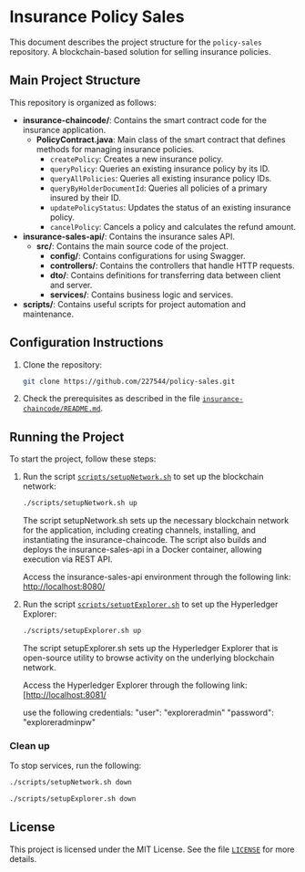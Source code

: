 # Insurance Policy Sales

This document describes the project structure for the `policy-sales` repository. A blockchain-based solution for selling insurance policies.

## Main Project Structure

This repository is organized as follows:

- **insurance-chaincode/**: Contains the smart contract code for the insurance application.
  - **PolicyContract.java**: Main class of the smart contract that defines methods for managing insurance policies.
    - `createPolicy`: Creates a new insurance policy.
    - `queryPolicy`: Queries an existing insurance policy by its ID.
    - `queryAllPolicies`: Queries all existing insurance policy IDs.
    - `queryByHolderDocumentId`: Queries all policies of a primary insured by their ID.
    - `updatePolicyStatus`: Updates the status of an existing insurance policy.
    - `cancelPolicy`: Cancels a policy and calculates the refund amount.
- **insurance-sales-api/**: Contains the insurance sales API.
  - **src/**: Contains the main source code of the project.
    - **config/**: Contains configurations for using Swagger.
    - **controllers/**: Contains the controllers that handle HTTP requests.
    - **dto/**: Contains definitions for transferring data between client and server.
    - **services/**: Contains business logic and services.
- **scripts/**: Contains useful scripts for project automation and maintenance.

## Configuration Instructions

1. Clone the repository:

   ```bash
   git clone https://github.com/227544/policy-sales.git
   ```

2. Check the prerequisites as described in the file [`insurance-chaincode/README.md`](insurance-chaincode/README.md).

## Running the Project

To start the project, follow these steps:

1. Run the script [`scripts/setupNetwork.sh`](scripts/setupNetwork.sh) to set up the blockchain network:

   ```bash
   ./scripts/setupNetwork.sh up
   ```

   The script setupNetwork.sh sets up the necessary blockchain network for the application, including creating channels, installing, and instantiating the insurance-chaincode. The script also builds and deploys the insurance-sales-api in a Docker container, allowing execution via REST API.

   Access the insurance-sales-api environment through the following link: [http://localhost:8080/](http://localhost:8080/)

2. Run the script [`scripts/setuptExplorer.sh`](scripts/setupExplorer.sh) to set up the Hyperledger Explorer:

   ```bash
   ./scripts/setupExplorer.sh up
   ```

   The script setupExplorer.sh sets up the Hyperledger Explorer that is open-source utility to browse activity on the underlying blockchain network.

   Access the Hyperledger Explorer through the following link: [[http://localhost:8081/](http://localhost:8081/)

    use the following credentials:
    "user": "exploreradmin"
    "password": "exploreradminpw"

### Clean up

To stop services, run the following:

   ```bash
   ./scripts/setupNetwork.sh down
   ```

   ```bash
   ./scripts/setupExplorer.sh down
   ```

## License

This project is licensed under the MIT License. See the file [`LICENSE`](LICENSE) for more details.
